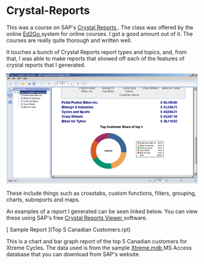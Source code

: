 # Crystal-Reports
 This was a course on SAP's [ Crystal Reports ](http://www.crystalreports.com/). The class was offered by the online [Ed2Go ](http://www.ed2go.com/) system for online courses. I got a good amount out of it. The courses are really quite thorough and written well. 

 It touches a bunch of Crystal Reports report types and topics, and, from that, I was able to make reports that showed off each of the features of crystal reports that I generated. 

![](chart.png)

 These include things such as crosstabs, custom functions, filters, grouping, charts, subreports and maps. 

 An examples of a report I generated can be seen linked below. You can view these using SAP's free [ Crystal Reports Viewer ](http://www.sap.com/solutions/sme/business-intelligence-crystal-solutions/sap-crystal-reports-viewer/index.epx) software. 

[ Sample Report ](Top 5 Canadian Customers.rpt)

This is a chart and bar graph report of the top 5 Canadian customers for Xtreme Cycles. The data used is from the sample [Xtreme.mdb ](https://smpdl.sap-ag.de/~sapidp/012002523100005852352008E/cr_xi_xtreme_rep_smpl_en.zip) MS Access database that you can download from SAP's website. 
